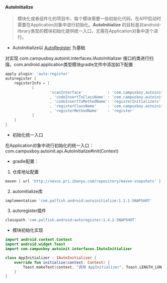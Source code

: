 #### AutoInitialize

> 模块化或者组件化的项目中，每个模块需要一些初始化代码，在APP启动时需要在Application对象中进行初始化。**AutoInitialize** 的目标是对android-library类型的模块初始化提供统一入口，无需在Application对象中逐个进行。

- AutoInitialize以 [AutoRegister](https://github.com/campusboy/AutoRegister) 为基础

对实现 com.campusboy.autoinit.interfaces.IAutoInitializer 接口的类进行扫描，com.android.application类型模块gradle文件中添加如下配置

``` groovy
apply plugin: 'auto-register'
autoregister {
    registerInfo = [
            [
                    'scanInterface'           : 'com.campusboy.autoinit.interfaces.IAutoInitializer'
                    , 'codeInsertToClassName' : 'com.campusboy.autoinit.api.AutoInitialize'
                    , 'codeInsertToMethodName': 'registerInitializers'
                    , 'registerClassName'     : 'com.campusboy.autoinit.api.InitializerRegister'
                    , 'registerMethodName'    : 'register'
            ]
    ]
}
```

- 初始化统一入口

在Application对象中进行初始化的统一入口：com.campusboy.autoinit.api.AutoInitialize#init(Context)

- gradle配置：

1. 仓库地址配置
``` groovy
maven { url 'http://nexus.pri.ibanyu.com/repository/maven-snapshots' }
```

2. autoinitialize库
```groovy
implementation 'com.palfish.android:autoinitialize:1.1.1-SNAPSHOT'
```

3. autoregister插件
```groovy
classpath 'com.palfish.android:autoregister:1.4.2-SNAPSHOT'
```

- 模块初始化实现

```kotlin
import android.content.Context
import android.widget.Toast
import com.campusboy.autoinit.interfaces.IAutoInitializer

class AppInitializer : IAutoInitializer {
    override fun initialize(context: Context) {
        Toast.makeText(context, "调用 AppInitializer", Toast.LENGTH_LONG).show()
    }
}
```